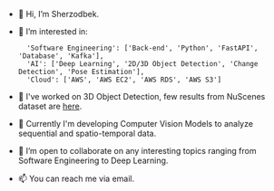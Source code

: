 - 👋 Hi, I’m Sherzodbek.
- 👀 I’m interested in:

  		'Software Engineering': ['Back-end', 'Python', 'FastAPI', 'Database', 'Kafka'], 
  		'AI': ['Deep Learning', '2D/3D Object Detection', 'Change Detection', 'Pose Estimation'],
        'Cloud': ['AWS', 'AWS EC2', 'AWS RDS', 'AWS S3']
- 🌱 I've worked on 3D Object Detection, few results from NuScenes dataset are [here](https://github.com/tojimahammatov/tojimahammatov/tree/main/assets).
- 🌱 Currently I'm developing Computer Vision Models to analyze sequential and spatio-temporal data.
- 💞️ I’m open to collaborate on any interesting topics ranging from Software Engineering to Deep Learning.
- 📫 You can reach me via email.

<!---
tojimahammatov/tojimahammatov is a ✨ special ✨ repository because its `README.md` (this file) appears on your GitHub profile.
You can click the Preview link to take a look at your changes.
--->
